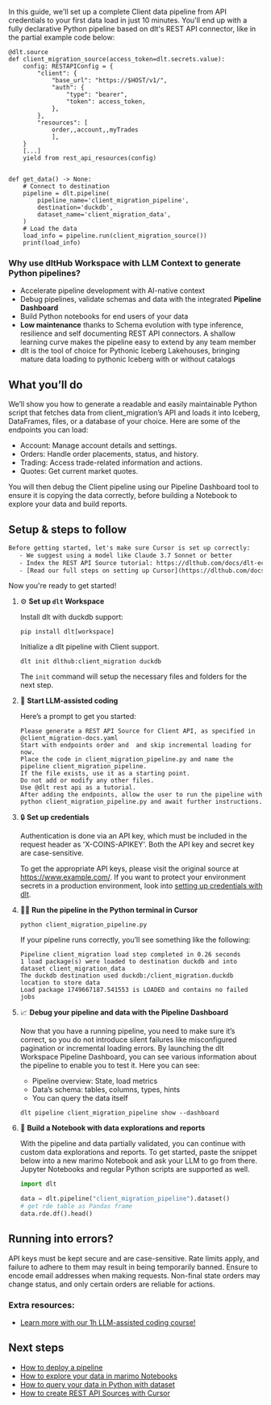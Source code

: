 In this guide, we'll set up a complete Client data pipeline from API credentials to your first data load in just 10 minutes. You'll end up with a fully declarative Python pipeline based on dlt's REST API connector, like in the partial example code below:

```python-outcome
@dlt.source
def client_migration_source(access_token=dlt.secrets.value):
    config: RESTAPIConfig = {
        "client": {
            "base_url": "https://$HOST/v1/",
            "auth": {
                "type": "bearer",
                "token": access_token,
            },
        },
        "resources": [
            order,,account,,myTrades
            ],
    }
    [...]
    yield from rest_api_resources(config)


def get_data() -> None:
    # Connect to destination
    pipeline = dlt.pipeline(
        pipeline_name='client_migration_pipeline',
        destination='duckdb',
        dataset_name='client_migration_data', 
    )
    # Load the data
    load_info = pipeline.run(client_migration_source())
    print(load_info) 
```

### Why use dltHub Workspace with LLM Context to generate Python pipelines?

- Accelerate pipeline development with AI-native context
- Debug pipelines, validate schemas and data with the integrated **Pipeline Dashboard**
- Build Python notebooks for end users of your data
- **Low maintenance** thanks to Schema evolution with type inference, resilience and self documenting REST API connectors. A shallow learning curve makes the pipeline easy to extend by any team member
- dlt is the tool of choice for Pythonic Iceberg Lakehouses, bringing mature data loading to pythonic Iceberg with or without catalogs

## What you’ll do

We’ll show you how to generate a readable and easily maintainable Python script that fetches data from client_migration’s API and loads it into Iceberg, DataFrames, files, or a database of your choice. Here are some of the endpoints you can load:

- Account: Manage account details and settings.
- Orders: Handle order placements, status, and history.
- Trading: Access trade-related information and actions.
- Quotes: Get current market quotes.

You will then debug the Client pipeline using our Pipeline Dashboard tool to ensure it is copying the data correctly, before building a Notebook to explore your data and build reports.

## Setup & steps to follow

```default
Before getting started, let's make sure Cursor is set up correctly:
   - We suggest using a model like Claude 3.7 Sonnet or better
   - Index the REST API Source tutorial: https://dlthub.com/docs/dlt-ecosystem/verified-sources/rest_api/ and add it to context as **@dlt rest api**
   - [Read our full steps on setting up Cursor](https://dlthub.com/docs/dlt-ecosystem/llm-tooling/cursor-restapi#23-configuring-cursor-with-documentation)
```

Now you're ready to get started!

1. ⚙️ **Set up `dlt` Workspace**
    
    Install dlt with duckdb support:
    ```shell
    pip install dlt[workspace]
    ```

    Initialize a dlt pipeline with Client support.
    ```shell
    dlt init dlthub:client_migration duckdb
    ```

    The `init` command will setup the necessary files and folders for the next step.
    
2. 🤠 **Start LLM-assisted coding**
    
    Here’s a prompt to get you started:
    
    ```prompt
    Please generate a REST API Source for Client API, as specified in @client_migration-docs.yaml 
    Start with endpoints order and  and skip incremental loading for now. 
    Place the code in client_migration_pipeline.py and name the pipeline client_migration_pipeline. 
    If the file exists, use it as a starting point. 
    Do not add or modify any other files. 
    Use @dlt rest api as a tutorial. 
    After adding the endpoints, allow the user to run the pipeline with python client_migration_pipeline.py and await further instructions.
    ```

    
3. 🔒 **Set up credentials** 
    
    Authentication is done via an API key, which must be included in the request header as 'X-COINS-APIKEY'. Both the API key and secret key are case-sensitive.
    
    To get the appropriate API keys, please visit the original source at https://www.example.com/.
    If you want to protect your environment secrets in a production environment, look into [setting up credentials with dlt](https://dlthub.com/docs/walkthroughs/add_credentials).
    
4. 🏃‍♀️ **Run the pipeline in the Python terminal in Cursor**
    
    ```shell
    python client_migration_pipeline.py
    ```
    
    If your pipeline runs correctly, you’ll see something like the following:
    
    ```shell
    Pipeline client_migration load step completed in 0.26 seconds
    1 load package(s) were loaded to destination duckdb and into dataset client_migration_data
    The duckdb destination used duckdb:/client_migration.duckdb location to store data
    Load package 1749667187.541553 is LOADED and contains no failed jobs
    ```
    
5. 📈 **Debug your pipeline and data with the Pipeline Dashboard**

    Now that you have a running pipeline, you need to make sure it’s correct, so you do not introduce silent failures like misconfigured pagination or incremental loading errors. By launching the dlt Workspace Pipeline Dashboard, you can see various information about the pipeline to enable you to test it. Here you can see:
    - Pipeline overview: State, load metrics
    - Data’s schema: tables, columns, types, hints
    - You can query the data itself
    
    ```shell
    dlt pipeline client_migration_pipeline show --dashboard
    ```
    
6. 🐍 **Build a Notebook with data explorations and reports**

    With the pipeline and data partially validated, you can continue with custom data explorations and reports. To get started, paste the snippet below into a new marimo Notebook and ask your LLM to go from there. Jupyter Notebooks and regular Python scripts are supported as well.

    
    ```python
    import dlt

   data = dlt.pipeline("client_migration_pipeline").dataset()
   # get rde table as Pandas frame
   data.rde.df().head()
    ```

## Running into errors?

API keys must be kept secure and are case-sensitive. Rate limits apply, and failure to adhere to them may result in being temporarily banned. Ensure to encode email addresses when making requests. Non-final state orders may change status, and only certain orders are reliable for actions.

### Extra resources:

- [Learn more with our 1h LLM-assisted coding course!](https://www.youtube.com/watch?v=GGid70rnJuM)

## Next steps

- [How to deploy a pipeline](https://dlthub.com/docs/walkthroughs/deploy-a-pipeline)
- [How to explore your data in marimo Notebooks](https://dlthub.com/docs/general-usage/dataset-access/marimo)
- [How to query your data in Python with dataset](https://dlthub.com/docs/general-usage/dataset-access/dataset)
- [How to create REST API Sources with Cursor](https://dlthub.com/docs/dlt-ecosystem/llm-tooling/cursor-restapi)